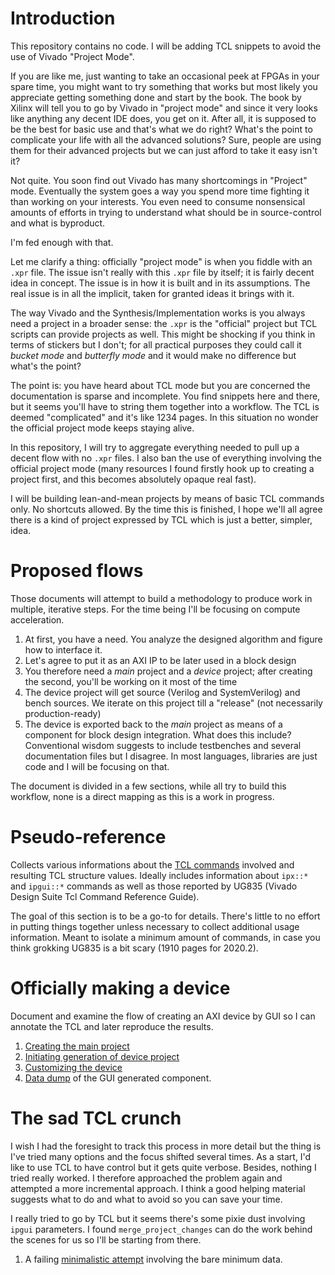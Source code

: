 # Introduction
This repository contains no code. I will be adding TCL snippets to avoid the use of Vivado "Project Mode".

If you are like me, just wanting to take an occasional peek at FPGAs in your spare time, you might want to try something that works but most likely you appreciate getting something done and start by the book. The book by Xilinx will tell you to go by Vivado in "project mode" and since it very looks like anything any decent IDE does, you get on it. After all, it is supposed to be the best for basic use and that's what we do right? What's the point to complicate your life with all the advanced solutions? Sure, people are using them for their advanced projects but we can just afford to take it easy isn't it?

Not quite. You soon find out Vivado has many shortcomings in "Project" mode. Eventually the system goes a way you spend more time fighting it than working on your interests. You even need to consume nonsensical amounts of efforts in trying to understand what should be in source-control and what is byproduct. 

I'm fed enough with that.

Let me clarify a thing: officially "project mode" is when you fiddle with an `.xpr` file. The issue isn't really with this `.xpr` file by itself; it is fairly decent idea in concept. The issue is in how it is built and in its assumptions. The real issue is in all the implicit, taken for granted ideas it brings with it.

The way Vivado and the Synthesis/Implementation works is you always need a project in a broader sense: the `.xpr` is the "official" project but TCL scripts can provide projects as well. This might be shocking if you think in terms of stickers but I don't; for all practical purposes they could call it *bucket mode* and *butterfly mode* and it would make no difference but what's the point?

The point is: you have heard about TCL mode but you are concerned the documentation is sparse and incomplete. You find snippets here and there, but it seems you'll have to string them together into a workflow. The TCL is deemed "complicated" and it's like 1234 pages. In this situation no wonder the official project mode keeps staying alive.

In this repository, I will try to aggregate everything needed to pull up a decent flow with no `.xpr` files. I also ban the use of everything involving the official project mode (many resources I found firstly hook up to creating a project first, and this becomes absolutely opaque real fast).

I will be building lean-and-mean projects by means of basic TCL commands only. No shortcuts allowed. By the time this is finished, I hope we'll all agree there is a kind of project expressed by TCL which is just a better, simpler, idea.

# Proposed flows

Those documents will attempt to build a methodology to produce work in multiple, iterative steps. For the time being I'll be focusing on compute acceleration.

1. At first, you have a need. You analyze the designed algorithm and figure how to interface it.
2. Let's agree to put it as an AXI IP to be later used in a block design
3. You therefore need a *main* project and a *device* project; after creating the second, you'll be working on it most of the time
4. The device project will get source (Verilog and SystemVerilog) and bench sources. We iterate on this project till a "release" (not necessarily production-ready)
5. The device is exported back to the *main* project as means of a component for block design integration. What does this include? Conventional wisdom suggests to include testbenches and several documentation files but I disagree. In most languages, libraries are just code and I will be focusing on that.

The document is divided in a few sections, while all try to build this workflow, none is a direct mapping as this is a work in progress.

# Pseudo-reference

Collects various informations about the [TCL commands](./pseudo-reference/README.md) involved and resulting TCL structure values. Ideally includes information about `ipx::*` and `ipgui::*` commands as well as those reported by UG835 (Vivado Design Suite Tcl Command Reference Guide).

The goal of this section is to be a go-to for details. There's little to no effort in putting things together unless necessary to collect additional usage information. Meant to isolate a minimum amount of commands, in case you think grokking UG835 is a bit scary (1910 pages for 2020.2).

# Officially making a device

Document and examine the flow of creating an AXI device by GUI so I can annotate the TCL and later reproduce the results.

1. [Creating the main project](./canon/01_main_creation/README.md)
2. [Initiating generation of device project](./canon/02_device_creation/README.md)
3. [Customizing the device](./canon/03_device_customization/README.md)
4. [Data dump](./canon/04_dump) of the GUI generated component.

# The sad TCL crunch

I wish I had the foresight to track this process in more detail but the thing is I've tried many options and the focus shifted several times.
As a start, I'd like to use TCL to have control but it gets quite verbose. Besides, nothing I tried really worked. I therefore approached the problem again
and attempted a more incremental approach. I think a good helping material suggests what to do and what to avoid so you can save your time.

I really tried to go by TCL but it seems there's some pixie dust involving `ipgui` parameters. I found `merge_project_changes` can do the work behind the scenes for us so I'll be starting from there.

1. A failing [minimalistic attempt](./tcl-failing-attempts/01-minimalistic-merge-hdl) involving the bare minimum data.
